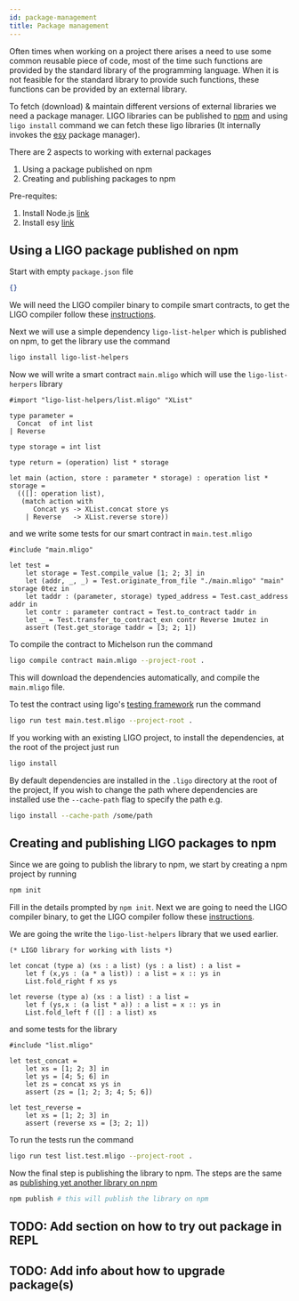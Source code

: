 ```yaml
---
id: package-management
title: Package management
---
```


Often times when working on a project there arises a need to use some common reusable piece of code, most of the time such functions are provided by the standard library of the programming language.
When it is not feasible for the standard library to provide such functions, these functions can be provided by an external library.

To fetch (download) & maintain different versions of external libraries we need a package manager.
LIGO libraries can be published to [npm](https://www.npmjs.com/) and using `ligo install` command we can fetch these ligo libraries (It internally invokes the [esy](https://esy.sh/) package manager).

There are 2 aspects to working with external packages
1. Using a package published on npm
2. Creating and publishing packages to npm

Pre-requites: 
1. Install Node.js [link](https://nodejs.org/en/download/package-manager/)
2. Install esy [link](https://esy.sh/docs/en/getting-started.html)

## Using a LIGO package published on npm

Start with empty `package.json` file

```json
{}
```

We will need the LIGO compiler binary to compile smart contracts, to get the LIGO compiler follow these [instructions](https://ligolang.org/docs/intro/installation).

Next we will use a simple dependency `ligo-list-helper` which is published on npm, to get the library use the command

```bash
ligo install ligo-list-helpers
```

Now we will write a smart contract `main.mligo` which will use the `ligo-list-herpers` library

```cameligo skip
#import "ligo-list-helpers/list.mligo" "XList"

type parameter =
  Concat  of int list
| Reverse

type storage = int list

type return = (operation) list * storage

let main (action, store : parameter * storage) : operation list * storage =
  (([]: operation list),
   (match action with
      Concat ys -> XList.concat store ys 
    | Reverse   -> XList.reverse store))

```

and we write some tests for our smart contract in `main.test.mligo`

```cameligo skip
#include "main.mligo"

let test = 
    let storage = Test.compile_value [1; 2; 3] in
    let (addr, _, _) = Test.originate_from_file "./main.mligo" "main" storage 0tez in
    let taddr : (parameter, storage) typed_address = Test.cast_address addr in
    let contr : parameter contract = Test.to_contract taddr in
    let _ = Test.transfer_to_contract_exn contr Reverse 1mutez in
    assert (Test.get_storage taddr = [3; 2; 1])

```

To compile the contract to Michelson run the command

```bash
ligo compile contract main.mligo --project-root .
```

This will download the dependencies automatically, and compile the `main.mligo` file.

To test the contract using ligo's [testing framework](https://ligolang.org/docs/reference/test) run the command

```bash
ligo run test main.test.mligo --project-root .
```

If you working with an existing LIGO project, to install the dependencies, at the root of the project just run

```bash
ligo install
```

By default dependencies are installed in the `.ligo` directory at the root of the project, If you wish to change
the path where dependencies are installed use the `--cache-path` flag to specify the path e.g.

```bash
ligo install --cache-path /some/path
```

## Creating and publishing LIGO packages to npm

Since we are going to publish the library to npm, we start by creating a npm project by running 

```bash
npm init
```

Fill in the details prompted by `npm init`.
Next we are going to need the LIGO compiler binary, to get the LIGO compiler follow these [instructions](https://ligolang.org/docs/intro/installation).

We are going the write the `ligo-list-helpers` library that we used earlier.

```cameligo skip
(* LIGO library for working with lists *)

let concat (type a) (xs : a list) (ys : a list) : a list =
    let f (x,ys : (a * a list)) : a list = x :: ys in
    List.fold_right f xs ys

let reverse (type a) (xs : a list) : a list =
    let f (ys,x : (a list * a)) : a list = x :: ys in
    List.fold_left f ([] : a list) xs

```

and some tests for the library

```cameligo skip
#include "list.mligo"

let test_concat = 
    let xs = [1; 2; 3] in
    let ys = [4; 5; 6] in
    let zs = concat xs ys in
    assert (zs = [1; 2; 3; 4; 5; 6])

let test_reverse = 
    let xs = [1; 2; 3] in
    assert (reverse xs = [3; 2; 1])

```

To run the tests run the command

```bash
ligo run test list.test.mligo --project-root .
```

Now the final step is publishing the library to npm.
The steps are the same as [publishing yet another library on npm](https://docs.npmjs.com/creating-and-publishing-scoped-public-packages#publishing-scoped-public-packages)

```bash 
npm publish # this will publish the library on npm
```

## TODO: Add section on how to try out package in REPL
## TODO: Add info about how to upgrade package(s)